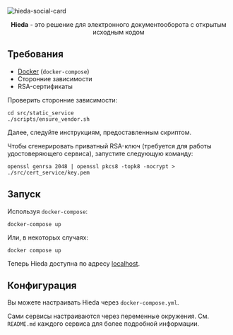 ![hieda-social-card](https://github.com/pinkphantasm/hieda/assets/110753839/b11cfc4d-f2f0-412c-be1c-c9cb1a6249c6)

<div align="center"><strong>Hieda</strong> - это решение для электронного документооборота с открытым исходным кодом</div>

## Требования

- [Docker](https://www.docker.com/) (`docker-compose`)
- Сторонние зависимости
- RSA-сертификаты

Проверить сторонние зависимости:

```shell
cd src/static_service
./scripts/ensure_vendor.sh
```

Далее, следуйте инструкциям, предоставленным скриптом.

Чтобы сгенерировать приватный RSA-ключ (требуется для работы удостоверяющего сервиса), запустите следующую команду:

```shell
openssl genrsa 2048 | openssl pkcs8 -topk8 -nocrypt > ./src/cert_service/key.pem
```

## Запуск

Используя `docker-compose`:

```shell
docker-compose up
```

Или, в некоторых случаях:

```shell
docker compose up
```

Теперь Hieda доступна по адресу [localhost](http://localhost).

## Конфигурация

Вы можете настраивать Hieda через `docker-compose.yml`.

Сами сервисы настраиваются через переменные окружения. См. `README.md` каждого сервиса для более подробной информации.
